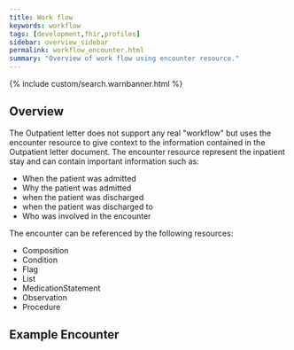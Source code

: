 ```yaml
---
title: Work flow
keywords: workflow
tags: [development,fhir,profiles]
sidebar: overview_sidebar
permalink: workflow_encounter.html
summary: "Overview of work flow using encounter resource."
---
```


{% include custom/search.warnbanner.html %}

## Overview ##

The Outpatient letter does not support any real "workflow" but uses the encounter resource to give context to the information contained in the Outpatient letter document. The encounter resource represent the inpatient stay and can contain important information such as:
 
- When the patient was admitted
- Why the patient was admitted
- when the patient was discharged
- when the patient was discharged to
- Who was involved in the encounter

The encounter can be referenced by the following resources:

- Composition
- Condition 
- Flag
- List
- MedicationStatement
- Observation
- Procedure

## Example Encounter ##

<script src="https://gist.github.com/IOPS-DEV/66bff9022f16f8341ec1f7b77391ac23.js"></script>





